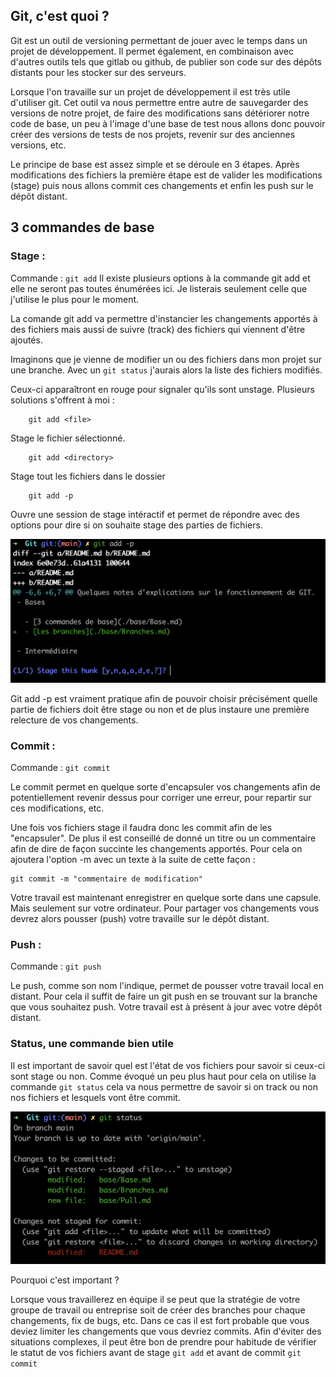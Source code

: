## Git, c'est quoi ?

Git est un outil de versioning permettant de jouer avec le temps dans un projet de développement. 
Il permet également, en combinaison avec d'autres outils tels que gitlab ou github, de publier son code sur des dépôts distants pour les stocker sur des serveurs. 
	
Lorsque l'on travaille sur un projet de développement il est très utile d'utiliser git. Cet outil va nous permettre entre autre de sauvegarder des versions de notre projet, de faire des modifications sans détériorer notre code de base, un peu à l'image d'une base de test nous allons donc pouvoir créer des versions de tests de nos projets, revenir sur des anciennes versions, etc. 
	
Le principe de base est assez simple et se déroule en 3 étapes. 
Après modifications des fichiers la première étape est de valider les modifications (stage) puis nous allons commit ces changements et enfin les push sur le dépôt distant. 
	
## 3 commandes de base
### Stage : 
Commande : ```git add```
Il existe plusieurs options à la commande git add et elle ne seront pas toutes énumérées ici.
Je listerais seulement celle que j'utilise le plus pour le moment. 
	
La comande git add va permettre d'instancier les changements apportés à des fichiers mais aussi de suivre (track) des fichiers qui viennent d'être ajoutés. 
	
Imaginons que je vienne de modifier un ou des fichiers dans mon projet sur une branche. 
Avec un ```git status``` j'aurais alors la liste des fichiers modifiés. 
	
Ceux-ci apparaîtront en rouge pour signaler qu'ils sont unstage. 
Plusieurs solutions s'offrent à moi : 

		git add <file> 
Stage le fichier sélectionné. 
		
		git add <directory>
Stage tout les fichiers dans le dossier
		 
		git add -p
Ouvre une session de stage intéractif et permet de répondre avec des options pour dire si on souhaite stage des parties de fichiers. 

![photo git add -p](../assets/images/base/ga-p.png)
		
Git add -p est vraiment pratique afin de pouvoir choisir précisément quelle partie de fichiers doit être stage ou non et de plus instaure une première relecture de vos changements. 
	
### Commit : 
Commande : ```git commit```
	
Le commit permet en quelque sorte d'encapsuler vos changements afin de potentiellement revenir dessus pour corriger une erreur, pour repartir sur ces modifications, etc. 
	
Une fois vos fichiers stage il faudra donc les commit afin de les "encapsuler". 
De plus il est conseillé de donné un titre ou un commentaire afin de dire de façon succinte les changements apportés. Pour cela on ajoutera l'option -m avec un texte à la suite de cette façon : 
		
    git commit -m "commentaire de modification"
	
Votre travail est maintenant enregistrer en quelque sorte dans une capsule. Mais seulement sur votre ordinateur. 
Pour partager vos changements vous devrez alors pousser (push) votre travaille sur le dépôt distant. 
	
### Push : 
Commande : ```git push```
	
Le push, comme son nom l'indique, permet de pousser votre travail local en distant. 
Pour cela il suffit de faire un git push en se trouvant sur la branche que vous souhaitez push. 
Votre travail est à présent à jour avec votre dépôt distant. 

### Status, une commande bien utile

Il est important de savoir quel est l'état de vos fichiers pour savoir si ceux-ci sont stage ou non. 
Comme évoqué un peu plus haut pour cela on utilise la commande ```git status``` cela va nous permettre de savoir 
si on track ou non nos fichiers et lesquels vont être commit. 

![photo git status](../assets/images/base/status.png)

Pourquoi c'est important ? 

Lorsque vous travaillerez en équipe il se peut que la stratégie de votre groupe de travail ou entreprise soit de créer des branches 
pour chaque changements, fix de bugs, etc. Dans ce cas il est fort probable que vous deviez limiter les changements que vous devriez commits. 
Afin d'éviter des situations complexes, il peut être bon de prendre pour habitude de vérifier le statut de vos fichiers avant de stage ```git add```
et avant de commit ```git commit```